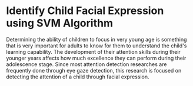 # Identify Child Facial Expression using SVM Algorithm


Determining the ability of children to focus in very young age is something that is very important for adults to know for them to understand the child's learning capability. The development of their attention skills during their younger years affects how much excellence they can perform during their adolescence stage. Since most attention detection researches are frequently done through eye gaze detection, this research is focused on detecting the attention of a child through facial expression.
